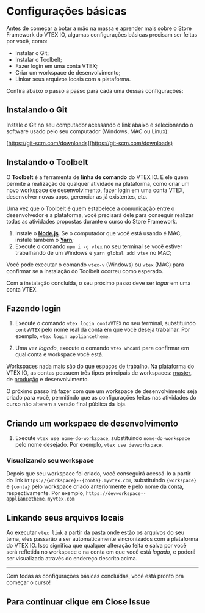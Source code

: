 # Configurações básicas

Antes de começar a botar a mão na massa e aprender mais sobre o Store Framework do VTEX IO, algumas configurações básicas precisam ser feitas por você, como:

- Instalar o Git; 
- Instalar o Toolbelt; 
- Fazer login em uma conta VTEX;
- Criar um workspace de desenvolvimento;
- Linkar seus arquivos locais com a plataforma.

Confira abaixo o passo a passo para cada uma dessas configurações:

## Instalando o Git 

Instale o Git no seu computador acessando o link abaixo e selecionando o software usado pelo seu computador (Windows, MAC ou Linux):

[https://git-scm.com/downloads](https://git-scm.com/downloads)


## Instalando o Toolbelt

O **Toolbelt** é a ferramenta de **linha de comando** do VTEX IO. É ele quem permite a realização de qualquer atividade na plataforma, como criar um novo workspace de desenvolvimento, fazer login em uma conta VTEX, desenvolver novas apps, gerenciar as já existentes, etc.

Uma vez que o Toolbelt é quem estabelece a comunicação entre o desenvolvedor e a plataforma, você precisará dele para conseguir realizar todas as atividades propostas durante o curso do Store Framework. 

1. Instale o [**Node.js**](https://nodejs.org/). Se o computador que você está usando é MAC, instale também o [**Yarn**](https://yarnpkg.com/);
2. Execute o comando `npm i -g vtex` no seu terminal se você estiver trabalhando de um Windows e `yarn global add vtex` no MAC;

Você pode executar o comando `vtex-v` (Windows) ou `vtex` (MAC) para confirmar se a instalação do Toolbelt ocorreu como esperado. 

Com a instalação concluída, o seu próximo passo deve ser *logar* em uma conta VTEX. 

## Fazendo login 

1. Execute o comando `vtex login contaVTEX` no seu terminal, substituindo `contaVTEX` pelo nome real da conta em que você deseja trabalhar. Por exemplo, `vtex login appliancetheme`.

2. Uma vez *logado*, execute o comando `vtex whoami` para confirmar em qual conta e workspace você está. 

Workspaces nada mais são do que espaços de trabalho. Na plataforma do VTEX IO, as contas possuem três tipos principais de workspaces: [master](https://vtex.io/docs/recipes/store/promoting-a-workspace-to-master), de [produção](https://vtex.io/docs/recipes/store/creating-a-production-workspace) e desenvolvimento. 

O próximo passo irá fazer com que um workspace de desenvolvimento seja criado para você, permitindo que as configurações feitas nas atividades do curso não alterem a versão final pública da loja. 

## Criando um workspace de desenvolvimento

1. Execute `vtex use nome-do-workspace`, substituindo `nome-do-workspace` pelo nome desejado. Por exemplo, `vtex use devworkspace`.

### Visualizando seu workspace

Depois que seu workspace foi criado, você conseguirá acessá-lo a partir do link `https://{workspace}--{conta}.myvtex.com`, substituindo `{workspace}` e `{conta}` pelo workspace criado anteriormente e pelo nome da conta, respectivamente. Por exemplo, `https://devworkspace--appliancetheme.myvtex.com`

## Linkando seus arquivos locais

Ao executar `vtex link` a partir da pasta onde estão os arquivos do seu tema, eles passarão a ser automaticamente sincronizados com a plataforma do VTEX IO. Isso significa que qualquer alteração feita e salva por você será refletida no workspace e na conta em que você está *logado*, e poderá ser visualizada através do endereço descrito acima.

---

Com todas as configurações básicas concluídas, você está pronto pra começar o curso! 

## Para continuar clique em Close Issue
